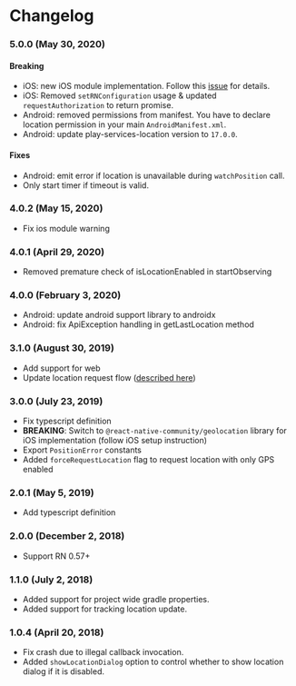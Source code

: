 # Changelog

### 5.0.0 (May 30, 2020)
#### Breaking
 - iOS: new iOS module implementation. Follow this [issue](https://github.com/Agontuk/react-native-geolocation-service/issues/173) for details.
 - iOS: Removed `setRNConfiguration` usage & updated `requestAuthorization` to return promise.
 - Android: removed permissions from manifest. You have to declare location permission in your main `AndroidManifest.xml`.
 - Android: update play-services-location version to `17.0.0`.

#### Fixes
 - Android: emit error if location is unavailable during `watchPosition` call.
 - Only start timer if timeout is valid.

### 4.0.2 (May 15, 2020)
 - Fix ios module warning

### 4.0.1 (April 29, 2020)
 - Removed premature check of isLocationEnabled in startObserving

### 4.0.0 (February 3, 2020)
 - Android: update android support library to androidx
 - Android: fix ApiException handling in getLastLocation method

### 3.1.0 (August 30, 2019)
 - Add support for web
 - Update location request flow ([described here](https://github.com/Agontuk/react-native-geolocation-service/issues/108#issuecomment-524217651))

### 3.0.0 (July 23, 2019)
 - Fix typescript definition
 - __BREAKING__: Switch to `@react-native-community/geolocation` library for iOS implementation (follow iOS setup instruction)
 - Export `PositionError` constants
 - Added `forceRequestLocation` flag to request location with only GPS enabled

### 2.0.1 (May 5, 2019)
 - Add typescript definition

### 2.0.0 (December 2, 2018)
 - Support RN 0.57+

### 1.1.0 (July 2, 2018)
 - Added support for project wide gradle properties.
 - Added support for tracking location update.

### 1.0.4 (April 20, 2018)
 - Fix crash due to illegal callback invocation.
 - Added `showLocationDialog` option to control whether to show location dialog if it is disabled.
